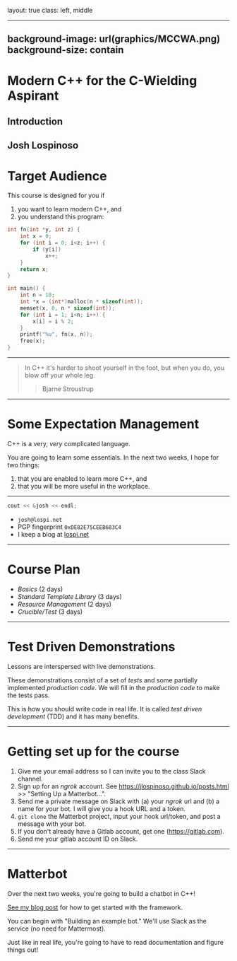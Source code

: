 layout: true
class: left, middle

---
background-image: url(graphics/MCCWA.png)
background-size: contain
---
# Modern C++ for the C-Wielding Aspirant
## Introduction
Josh Lospinoso
---

Target Audience
==
This course is designed for you if

1. you want to learn modern C++, and
2. you understand this program:

```c
int fn(int *y, int z) {
	int x = 0;
	for (int i = 0; i<z; i++) {
		if (y[i])
			x++;
	}
	return x;
}

int main() {
	int n = 10;
	int *x = (int*)malloc(n * sizeof(int));
	memset(x, 0, n * sizeof(int));
	for (int i = 1; i<n; i++) {
		x[i] = i % 2;
	}
	printf("%u", fn(x, n));
	free(x);
}
```

---

> In C++ it's harder to shoot yourself in the foot, but when you do, you blow off your whole leg.
> > Bjarne Stroustrup

---

Some Expectation Management
==
C++ is a very, _very_ complicated language.

You are going to learn some essentials. In the next two weeks, I hope for two
things:

1. that you are enabled to learn more C++, and
2. that you will be more useful in the workplace.

---


```cpp
cout << &josh << endl;
```

* `josh@lospi.net`
* PGP fingerprint `0xDE82E75CEEB683C4`
* I keep a blog at [lospi.net](https://lospi.net)

---

# Course Plan
* *Basics* (2 days)
* *Standard Template Library* (3 days)
* *Resource Management* (2 days)
* *Crucible/Test* (3 days)

---

# Test Driven Demonstrations

Lessons are interspersed with live demonstrations.

These demonstrations consist of a set of _tests_ and some partially implemented
_production code_. We will fill in the _production code_ to make the tests pass.

This is how you should write code in real life. It is called *test driven development* (TDD)
and it has many benefits.

---

# Getting set up for the course

1. Give me your email address so I can invite you to the class Slack channel.
2. Sign up for an _ngrok_ account. See https://jlospinoso.github.io/posts.html >> "Setting Up a Matterbot...".
3. Send me a private message on Slack with (a) your _ngrok_ url and (b) a name for your bot. I will give you a
hook URL and a token.
4. `git clone` the Matterbot project, input your hook url/token, and post a message with your bot.
5. If you don't already have a Gitlab account, get one (https://gitlab.com).
6. Send me your gitlab account ID on Slack.


---

# Matterbot
Over the next two weeks, you're going to build a chatbot in C++!

[See my blog post](https://jlospinoso.github.io/c++/web/rest/mattermost/software/developing/2016/06/14/matterbot.html) for how to
get started with the framework.

You can begin with "Building an example bot." We'll use Slack as the service (no need for Mattermost).

Just like in real life, you're going to have to read documentation and figure things out!
